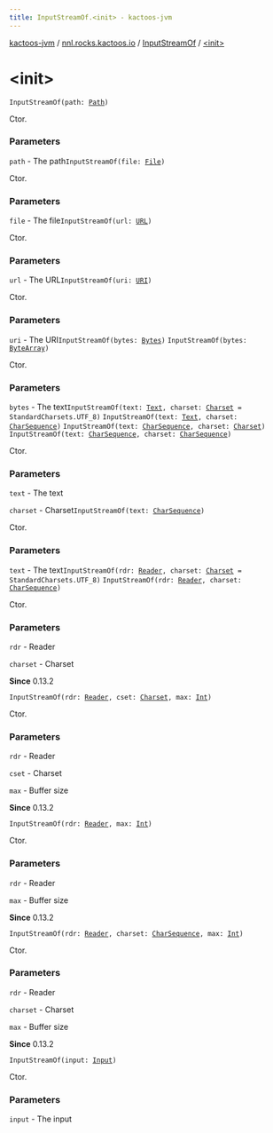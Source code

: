 ```yaml
---
title: InputStreamOf.<init> - kactoos-jvm
---
```


[kactoos-jvm](../../index.html) / [nnl.rocks.kactoos.io](../index.html) / [InputStreamOf](index.html) / [&lt;init&gt;](./-init-.html)

# &lt;init&gt;

`InputStreamOf(path: `[`Path`](http://docs.oracle.com/javase/8/docs/api/java/nio/file/Path.html)`)`

Ctor.

### Parameters

`path` - The path`InputStreamOf(file: `[`File`](http://docs.oracle.com/javase/8/docs/api/java/io/File.html)`)`

Ctor.

### Parameters

`file` - The file`InputStreamOf(url: `[`URL`](http://docs.oracle.com/javase/8/docs/api/java/net/URL.html)`)`

Ctor.

### Parameters

`url` - The URL`InputStreamOf(uri: `[`URI`](http://docs.oracle.com/javase/8/docs/api/java/net/URI.html)`)`

Ctor.

### Parameters

`uri` - The URI`InputStreamOf(bytes: `[`Bytes`](../../nnl.rocks.kactoos/-bytes/index.html)`)`
`InputStreamOf(bytes: `[`ByteArray`](https://kotlinlang.org/api/latest/jvm/stdlib/kotlin/-byte-array/index.html)`)`

Ctor.

### Parameters

`bytes` - The text`InputStreamOf(text: `[`Text`](../../nnl.rocks.kactoos/-text/index.html)`, charset: `[`Charset`](http://docs.oracle.com/javase/8/docs/api/java/nio/charset/Charset.html)` = StandardCharsets.UTF_8)`
`InputStreamOf(text: `[`Text`](../../nnl.rocks.kactoos/-text/index.html)`, charset: `[`CharSequence`](https://kotlinlang.org/api/latest/jvm/stdlib/kotlin/-char-sequence/index.html)`)`
`InputStreamOf(text: `[`CharSequence`](https://kotlinlang.org/api/latest/jvm/stdlib/kotlin/-char-sequence/index.html)`, charset: `[`Charset`](http://docs.oracle.com/javase/8/docs/api/java/nio/charset/Charset.html)`)`
`InputStreamOf(text: `[`CharSequence`](https://kotlinlang.org/api/latest/jvm/stdlib/kotlin/-char-sequence/index.html)`, charset: `[`CharSequence`](https://kotlinlang.org/api/latest/jvm/stdlib/kotlin/-char-sequence/index.html)`)`

Ctor.

### Parameters

`text` - The text

`charset` - Charset`InputStreamOf(text: `[`CharSequence`](https://kotlinlang.org/api/latest/jvm/stdlib/kotlin/-char-sequence/index.html)`)`

Ctor.

### Parameters

`text` - The text`InputStreamOf(rdr: `[`Reader`](http://docs.oracle.com/javase/8/docs/api/java/io/Reader.html)`, charset: `[`Charset`](http://docs.oracle.com/javase/8/docs/api/java/nio/charset/Charset.html)` = StandardCharsets.UTF_8)`
`InputStreamOf(rdr: `[`Reader`](http://docs.oracle.com/javase/8/docs/api/java/io/Reader.html)`, charset: `[`CharSequence`](https://kotlinlang.org/api/latest/jvm/stdlib/kotlin/-char-sequence/index.html)`)`

Ctor.

### Parameters

`rdr` - Reader

`charset` - Charset

**Since**
0.13.2

`InputStreamOf(rdr: `[`Reader`](http://docs.oracle.com/javase/8/docs/api/java/io/Reader.html)`, cset: `[`Charset`](http://docs.oracle.com/javase/8/docs/api/java/nio/charset/Charset.html)`, max: `[`Int`](https://kotlinlang.org/api/latest/jvm/stdlib/kotlin/-int/index.html)`)`

Ctor.

### Parameters

`rdr` - Reader

`cset` - Charset

`max` - Buffer size

**Since**
0.13.2

`InputStreamOf(rdr: `[`Reader`](http://docs.oracle.com/javase/8/docs/api/java/io/Reader.html)`, max: `[`Int`](https://kotlinlang.org/api/latest/jvm/stdlib/kotlin/-int/index.html)`)`

Ctor.

### Parameters

`rdr` - Reader

`max` - Buffer size

**Since**
0.13.2

`InputStreamOf(rdr: `[`Reader`](http://docs.oracle.com/javase/8/docs/api/java/io/Reader.html)`, charset: `[`CharSequence`](https://kotlinlang.org/api/latest/jvm/stdlib/kotlin/-char-sequence/index.html)`, max: `[`Int`](https://kotlinlang.org/api/latest/jvm/stdlib/kotlin/-int/index.html)`)`

Ctor.

### Parameters

`rdr` - Reader

`charset` - Charset

`max` - Buffer size

**Since**
0.13.2

`InputStreamOf(input: `[`Input`](../../nnl.rocks.kactoos/-input/index.html)`)`

Ctor.

### Parameters

`input` - The input